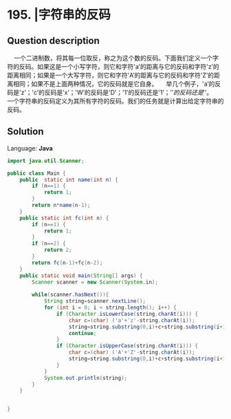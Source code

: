 # 195. |字符串的反码

## Question description


    一个二进制数，将其每一位取反，称之为这个数的反码。下面我们定义一个字符的反码。如果这是一个小写字符，则它和字符'a’的距离与它的反码和字符'z’的距离相同；如果是一个大写字符，则它和字符'A’的距离与它的反码和字符'Z’的距离相同；如果不是上面两种情况，它的反码就是它自身。
    举几个例子，'a’的反码是'z’；'c’的反码是'x’；'W’的反码是'D’；'1’的反码还是'1’；'$'的反码还是'$'。
    一个字符串的反码定义为其所有字符的反码。我们的任务就是计算出给定字符串的反码。


## Solution

Language: **Java**

```Java
import java.util.Scanner;

public class Main {
    public  static int name(int n) {
        if (n==1) {
            return 1;
        }
        return n*name(n-1);
    }
    public static int fc(int n) {
        if (n==1) {
            return 1;
        }
        if (n==2) {
            return 2;
        }
        return fc(n-1)+fc(n-2);
    }
    public static void main(String[] args) {
        Scanner scanner = new Scanner(System.in);
        
        while(scanner.hasNext()){
            String string=scanner.nextLine();
            for (int i = 0; i < string.length(); i++) {
                if (Character.isLowerCase(string.charAt(i))) {
                    char c=(char) ('a'+'z'-string.charAt(i));
                    string=string.substring(0,i)+c+string.substring(i+1,string.length());
                    continue;
                }
                if (Character.isUpperCase(string.charAt(i))) {
                    char c=(char) ('A'+'Z'-string.charAt(i));
                    string=string.substring(0,i)+c+string.substring(i+1,string.length());
                }
            }
            System.out.println(string);
        }
    }


}
```


